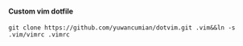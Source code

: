 #### Custom vim dotfile
`git clone https://github.com/yuwancumian/dotvim.git .vim&&ln -s .vim/vimrc .vimrc`
